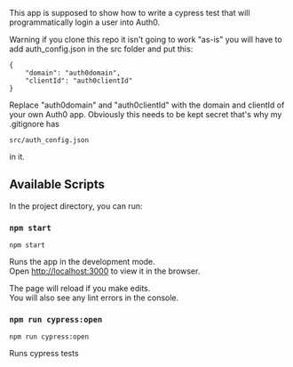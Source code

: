 This app is supposed to show how to write a cypress test that will programmatically login a user into Auth0.

Warning if you clone this repo it isn't going to work "as-is" you will have to add auth_config.json in the src folder and put this:

    {
        "domain": "auth0domain",
        "clientId": "auth0clientId"
    }


Replace "auth0domain" and "auth0clientId" with the domain and clientId of your own Auth0 app. Obviously this needs to be kept secret that's why my .gitignore has

    src/auth_config.json

in it.

## Available Scripts

In the project directory, you can run:

### `npm start`

    npm start

Runs the app in the development mode.<br />
Open [http://localhost:3000](http://localhost:3000) to view it in the browser.

The page will reload if you make edits.<br />
You will also see any lint errors in the console.

### `npm run cypress:open`

    npm run cypress:open

Runs cypress tests

